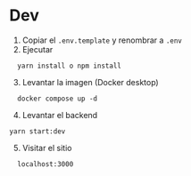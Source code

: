 # Dev

1. Copiar el ```.env.template``` y renombrar a ```.env```
2. Ejecutar

```
  yarn install o npm install
```

3. Levantar la imagen (Docker desktop)

```
  docker compose up -d
```

4. Levantar el backend


```
yarn start:dev
```

5. Visitar el sitio

```
  localhost:3000
```